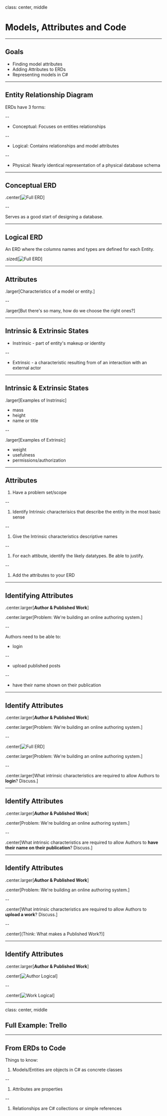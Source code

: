 class: center, middle

# Models, Attributes and Code

---

## Goals

- Finding model attributes
- Adding Attributes to ERDs
- Representing models in C#

---

## Entity Relationship Diagram

ERDs have 3 forms:

--

- Conceptual: Focuses on entities relationships

--

- Logical: Contains relationships and model attributes

--

- Physical: Nearly identical representation of a physical database schema

---

## Conceptual ERD

.center[![Full ERD](AuthorWorkCitationSSN.jpg)]

--

Serves as a good start of designing a database.

---

## Logical ERD

An ERD where the columns names and types are defined for each Entity.

.sized[![Full ERD](LogicalAuthorWorks.jpg)]


---

## Attributes

.larger[Characteristics of a model or entity.]

--

.larger[But there's so many, how do we choose the right ones?]

---

## Intrinsic & Extrinsic States

- Instrinsic - part of entity's makeup or identity

--

- Extrinsic - a characteristic resulting from of an interaction with an external actor

---

## Intrinsic & Extrinsic States

.larger[Examples of Instrinsic]

- mass
- height
- name or title

--

.larger[Examples of Extrinsic]

- weight
- usefulness
- permissions/authorization

---

## Attributes

1. Have a problem set/scope

--

1. Identify Intrinsic characterisics that describe the entity in the most basic sense

--

1. Give the Intrinsic characteristics descriptive names

--

1. For each attibute, identify the likely datatypes. Be able to justify.

--

1. Add the attributes to your ERD

---

## Identifying Attributes

.center.larger[**Author & Published Work**]


.center.larger[Problem: We're building an online authoring system.]

--

Authors need to be able to:

- login

--

- upload published posts

--

- have their name shown on their publication

---

## Identify Attributes

.center.larger[**Author & Published Work**]

.center.larger[Problem: We're building an online authoring system.]

--

.center[![Full ERD](AuthorWorkCitationSSN.jpg)]



.center.larger[Problem: We're building an online authoring system.]

--

.center.larger[What intrinsic characteristics are required to allow Authors to **login**? Discuss.]

---

## Identify Attributes

.center.larger[**Author & Published Work**]


.center[Problem: We're building an online authoring system.]

--

.center[What intrinsic characteristics are required to allow Authors to **have their name on their publication**? Discuss.]

---

## Identify Attributes

.center.larger[**Author & Published Work**]

.center[Problem: We're building an online authoring system.]

--

.center[What intrinsic characteristics are required to allow Authors to **upload a work**? Discuss.]

--

.center[(Think: What makes a Published Work?)]

---

## Identify Attributes

.center.larger[**Author & Published Work**]


.center[![Author Logical](AuthorLogical.jpg)]

--

.center[![Work Logical](WorkLogical.jpg)]

---

class: center, middle

## Full Example: Trello

---


## From ERDs to Code

Things to know:

1. Models/Entities are objects in C# as concrete classes

--

1. Attributes are properties

--

1. Relationships are C# collections or simple references


